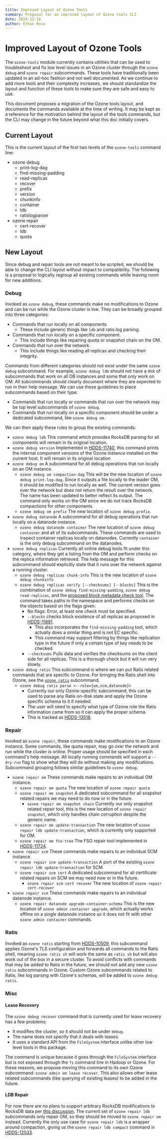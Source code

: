 ```yaml
---
title: Improved Layout of Ozone Tools
summary: Proposal for an improved layout of Ozone tools CLI
date: 2024-12-18
author: Ethan Rose
---
```

<!--
  Licensed under the Apache License, Version 2.0 (the "License");
  you may not use this file except in compliance with the License.
  You may obtain a copy of the License at

   http://www.apache.org/licenses/LICENSE-2.0

  Unless required by applicable law or agreed to in writing, software
  distributed under the License is distributed on an "AS IS" BASIS,
  WITHOUT WARRANTIES OR CONDITIONS OF ANY KIND, either express or implied.
  See the License for the specific language governing permissions and
  limitations under the License. See accompanying LICENSE file.
-->

# Improved Layout of Ozone Tools

The `ozone-tools` module currently contains utilities that can be used to troubleshoot and fix low level issues in an Ozone cluster through the `ozone debug` and `ozone repair` subcommands. These tools have traditionally been updated in an ad-hoc fashion and not well documented. As we continue to add more tools and their complexity increases, we should standardize the layout and function of these tools to make sure they are safe and easy to use.

This document proposes a migration of the Ozone tools layout, and documents the commands available at the time of writing. It may be kept as a reference for the motivation behind the layout of the tools commands, but the CLI may change in the future beyond what this doc initially covers.

## Current Layout

This is the current layout of the first two levels of the `ozone-tools` command line:
- ozone debug
    - print-log-dag
    - find-missing-padding
    - read-replicas
    - recover
    - prefix
    - version
    - chunkinfo
    - container
    - ldb
    - ratislogparser
- ozone repair
    - cert-recover
    - ldb
    - quota

## New Layout

Since debug and repair tools are not meant to be scripted, we should be able to change the CLI layout without impact to compatibility. The following is a proposal to logically regroup all existing commands while leaving room for new additions.

### Debug

Invoked as `ozone debug`, these commands make no modifications to Ozone and can be run while the Ozone cluster is live. They can be broadly grouped into three categories:
- Commands that run locally on all components.
    - These include generic things like `ldb` and ratis log parsing.
- Commands that run locally on a specific component.
    - This include things like repairing quota or snapshot chain on the OM.
- Commands that run over the network.
    - This include things like reading all replicas and checking their integrity.

Commands from different categories should not exist under the same `ozone debug` subcommand. For example, `ozone debug ldb` should not have a mix of subcommands that work on all DB instances and some that only work on OM. All subcommands should clearly document where they are expected to run in their help message. We can use these guidelines to place subcommands based on their type:
- Commands that run locally or commands that run over the network may be top level subcommands of `ozone debug`.
- Commands that run locally on a specific component should be under a dedicated subcommand, like `ozone debug om`.

We can then apply these rules to group the existing commands:

- `ozone debug ldb`
    This command which provides RocksDB parsing for all components will remain in its original location.
- `ozone debug version`
    Implemented in [HDDS-11740](https://issues.apache.org/jira/browse/HDDS-11740), this command prints the internal component versions of the Ozone instance installed on the current host. It will remain in its original location
- `ozone debug om`
    A subcommand for all debug operations that run locally on an OM instance.
    - `ozone debug om compaction-dag`
        This will be the new location of `ozone debug print-log-dag`. Since it outputs a file locally to the leader OM, it should be modified to run locally as well. The current version goes over the network but does not return the result over the network. The name has been updated to better reflect its output. The command only works on the OM since we do not track RocksDB compactions for other components.
    - `ozone debug om prefix`
        The new location of `ozone debug prefix`.
- `ozone debug datanode`
    A subcommand for all debug operations that run locally on a datanode instance.
    - `ozone debug datanode container`
        The new location of `ozone debug container` and all of its subcommands. These commands are used to inspect container replicas locally on datanodes. Currently `container` is the only debug subcommand on the datanodes.
- `ozone debug replicas`
    Currently all online debug tools fit under this category, where they get a listing from the OM and perform checks on the replica information retrieved. The help message for this subcommand should explicitly state that it runs over the network against a running cluster.
    - `ozone debug replicas chunk-info`
        This is the new location of `ozone debug chunkinfo`
    - `ozone debug replicas verify [--checksums] [--blocks]`
        This is the combination of `ozone debug find-missing-padding`, `ozone debug read-replicas`, and the [proposed block metadata check tool](https://github.com/apache/ozone/pull/7548). The command takes  paths in the namespace and performs checks on the objects based on the flags given:
      - No flags: Error, at least one check must be specified.
      - `--blocks` checks block existence of all replicas as proposed in [HDDS-11891](https://issues.apache.org/jira/browse/HDDS-11891).
          - This also incorporates the `find-missing-padding` tool, which actually does a similar thing and is not EC specific.
          - This command may support filtering by things like replication type in the future if only a certain type of key needs to be checked.
      - `--checksums` Pulls data and verifies the checksums on the client side for all replicas. This is a thorough check but it will run very slowly.
- `ozone debug ratis`
    This subcommand is where we can put Ratis related commands that are specific to Ozone. For bringing the Ratis shell into Ozone, see the [`ozone ratis`](#ratis) subcommand.
    -  `ozone debug ratis parse <--role={om,scm,datanode}>`
        - Currently our only Ozone-specific subcommand, this can be used to parse any Ratis on-disk state and apply the Ozone specific schema to it if needed. 
        - The user will need to specify what type of Ozone role the Ratis information came from so it can apply the proper schema.
        - This is tracked as [HDDS-13518](https://issues.apache.org/jira/browse/HDDS-13518).

### Repair

Invoked as `ozone repair`, these commands make modifications to an Ozone instance. Some commands, like quota repair, may go over the network and run while the cluster is online. Proper usage should be specified in each command's help message. All locally running commands will support a `--dry-run` flag to show what they will do without making any modifications. Subcommand grouping follows similar guidelines to `ozone debug`.

- `ozone repair om`
    These commands make repairs to an individual OM instance.
    - `ozone repair om quota`
        The new location of `ozone repair quota`
    - `ozone repair om snapshot`
        A dedicated subcommand for all snapshot related repairs we may need to do now or in the future.
        - `ozone repair om snapshot chain`
            Currently our only snapshot related repair tool, this is the new location of `ozone repair snapshot`, which only handles chain corruption despite the generic name.
    - `ozone repair om update-transaction`
        The new location of `ozone repair ldb update-transaction`, which is currently only supported for OM.
    - `ozone repair om fso-tree`
        The FSO repair tool implemented in [HDDS-11724](https://issues.apache.org/jira/browse/HDDS-11724).
- `ozone repair scm`
    These commands make repairs to an individual SCM instance.
    - `ozone repair scm update-transaction`
        A port of the existing `ozone repair ldb update-transaction` for SCM.
    - `ozone repair scm cert`
        A dedicated subcommand for all certificate related repairs on SCM we may need now or in the future.
        - `ozone repair scm cert recover`
            The new location of `ozone repair cert-recover`
- `ozone repair scm`
    These commands make repairs to an individual datanode instance.
    - `ozone repair datanode upgrade-container-schema`
        This is the new location of `ozone admin container upgrade`, which actually works offline on a single datanode instance so it does not fit with other `ozone admin container` commands.

### Ratis

Invoked as `ozone ratis` starting from [HDDS-10509](https://issues.apache.org/jira/browse/HDDS-10509), this subcommand applies Ozone's TLS configuration and forwards all commands to the Ratis shell, meaning `ozone ratis sh` will work the same as `ratis sh` but will also work out of the box in a secure cluster. To avoid conflicts with commands that may be added to Ratis in the future, we should not add any new `ozone ratis` subcommands in Ozone. Custom Ozone subcommands related to Ratis, like log parsing with Ozone's schemas, will be added to `ozone debug ratis`.

### Misc

#### Lease Recovery

The `ozone debug recover` command that is currently used for lease recovery has a few problems:
- It modifies the cluster, so it should not be under `debug`.
- The name does not specify that it deals with leases.
- It uses a standard API from the `FileSystem` interface unlike other low level tools in this package.

The command is unique because it goes through the `FileSystem` interface but is not exposed through the `fs` command line in Hadoop or Ozone. For these reasons, we propose moving this command to its own Ozone subcommand: `ozone admin om lease recover`. This also allows other lease related subcommands (like querying of existing leases) to be added in the future.

#### LDB Repair

For now there are no plans to support arbitrary RocksDB modifications to RocksDB data per [this discussion](https://github.com/apache/ozone/pull/7177). The current set of `ozone repair ldb` subcommands only repair OM, so they should be moved to `ozone repair om` instead. Currently the only use case for `ozone repair ldb` is a wrapper around compaction, giving us the `ozone repair ldb compact` command in [HDDS-12533](https://issues.apache.org/jira/browse/HDDS-12533).

